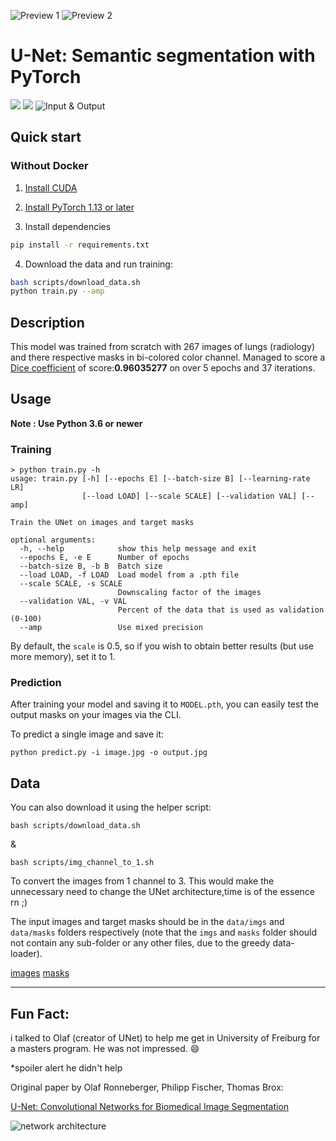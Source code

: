 
![Preview 1](https://github.com/4lisyd/Medical-Semantic-Segmentation-UNet/assets/43340423/3575af99-8d37-426b-b47e-37e82e32b5c6)
![Preview 2](https://github.com/4lisyd/Medical-Semantic-Segmentation-UNet/assets/43340423/ad0ee115-1114-4192-9d32-e82f2f97e4aa)


# U-Net: Semantic segmentation with PyTorch

<a href="https://pytorch.org/"><img src="https://img.shields.io/badge/PyTorch-v1.13+-red.svg?logo=PyTorch&style=for-the-badge" /></a>
<a href="#"><img src="https://img.shields.io/badge/python-v3.6+-blue.svg?logo=python&style=for-the-badge" /></a>
![Input & Output](https://github.com/4lisyd/Medical-Semantic-Segmentation-UNet/assets/43340423/e2b1248e-6d14-42cc-acde-740d2a6f3db0)


## Quick start

### Without Docker

1. [Install CUDA](https://developer.nvidia.com/cuda-downloads)

2. [Install PyTorch 1.13 or later](https://pytorch.org/get-started/locally/)

3. Install dependencies

```bash
pip install -r requirements.txt
```

4. Download the data and run training:

```bash
bash scripts/download_data.sh
python train.py --amp
```

## Description

This model was trained from scratch with 267 images of lungs (radiology) and there respective masks in bi-colored color channel. Managed to score a [Dice coefficient](https://en.wikipedia.org/wiki/S%C3%B8rensen%E2%80%93Dice_coefficient) of score:**0.96035277** on over 5 epochs and 37 iterations.

## Usage

**Note : Use Python 3.6 or newer**

### Training

```console
> python train.py -h
usage: train.py [-h] [--epochs E] [--batch-size B] [--learning-rate LR]
                [--load LOAD] [--scale SCALE] [--validation VAL] [--amp]

Train the UNet on images and target masks

optional arguments:
  -h, --help            show this help message and exit
  --epochs E, -e E      Number of epochs
  --batch-size B, -b B  Batch size
  --load LOAD, -f LOAD  Load model from a .pth file
  --scale SCALE, -s SCALE
                        Downscaling factor of the images
  --validation VAL, -v VAL
                        Percent of the data that is used as validation (0-100)
  --amp                 Use mixed precision
```

By default, the `scale` is 0.5, so if you wish to obtain better results (but use more memory), set it to 1.

### Prediction

After training your model and saving it to `MODEL.pth`, you can easily test the output masks on your images via the CLI.

To predict a single image and save it:

`python predict.py -i image.jpg -o output.jpg`

## Data

You can also download it using the helper script:

```
bash scripts/download_data.sh
```

&

```
bash scripts/img_channel_to_1.sh
```

To convert the images from 1 channel to 3. This would make the unnecessary need to change the UNet architecture,time is of the essence rn ;)

The input images and target masks should be in the `data/imgs` and `data/masks` folders respectively (note that the `imgs` and `masks` folder should not contain any sub-folder or any other files, due to the greedy data-loader).

[images](https://drive.google.com/file/d/1l86uyjZfNGwJnNwrIgN2CIoynjxtXLQc/view?usp=drive_link)
[masks](https://drive.google.com/file/d/1qDP0Z4aHq4Ki0-V6pcCBKneQOv5D56kD/view?usp=drive_link)

---

## **Fun Fact:**
i talked to Olaf (creator of UNet) to help me get in University of Freiburg for a masters program. He was not impressed. 😄

*spoiler alert he didn't help  

Original paper by Olaf Ronneberger, Philipp Fischer, Thomas Brox:

[U-Net: Convolutional Networks for Biomedical Image Segmentation](https://arxiv.org/abs/1505.04597)

![network architecture](https://i.imgur.com/jeDVpqF.png)
